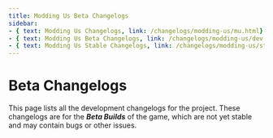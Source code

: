 ```yaml
---
title: Modding Us Beta Changelogs
sidebar:
- { text: Modding Us Changelogs, link: /changelogs/modding-us/mu.html}
- { text: Modding Us Beta Changelogs, link: /changelogs/modding-us/dev.html}
- { text: Modding Us Stable Changelogs, link: /changelogs/modding-us/stable.html}
---
```

# Beta Changelogs
This page lists all the development changelogs for the project. These changelogs are for the ***Beta Builds*** of the game, which are not yet stable and may contain bugs or other issues.